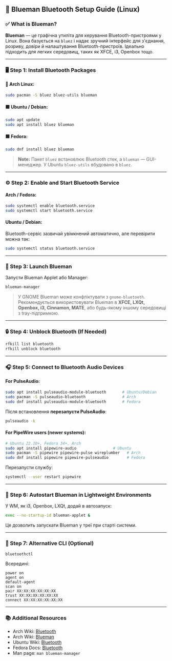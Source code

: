 ## 📡 Blueman Bluetooth Setup Guide (Linux)

### ✅ What is Blueman?

**Blueman** — це графічна утиліта для керування Bluetooth-пристроями у Linux. Вона базується на `bluez` і надає зручний інтерфейс для з'єднання, розриву, довіри й налаштування Bluetooth-пристроїв. Ідеально підходить для легких середовищ, таких як XFCE, i3, Openbox тощо.

---

### 🖥️ Step 1: Install Bluetooth Packages

#### 🐧 Arch Linux:

```bash
sudo pacman -S bluez bluez-utils blueman
```

#### 🟪 Ubuntu / Debian:

```bash
sudo apt update
sudo apt install bluez blueman
```

#### 🟥 Fedora:

```bash
sudo dnf install bluez blueman
```

> **Note:** Пакет `bluez` встановлює Bluetooth стек, а `blueman` — GUI-менеджер. У Ubuntu `bluez-utils` вбудовано в `bluez`.

---

### ⚙️ Step 2: Enable and Start Bluetooth Service

#### Arch / Fedora:

```bash
sudo systemctl enable bluetooth.service
sudo systemctl start bluetooth.service
```

#### Ubuntu / Debian:

Bluetooth-сервіс зазвичай увімкнений автоматично, але перевірити можна так:

```bash
sudo systemctl status bluetooth.service
```

---

### 📶 Step 3: Launch Blueman

Запусти Blueman Applet або Manager:

```bash
blueman-manager
```

> У GNOME Blueman може конфліктувати з `gnome-bluetooth`. Рекомендується використовувати Blueman в **XFCE, LXQt, Openbox, i3, Cinnamon, MATE**, або будь-якому іншому середовищі з tray-підтримкою.

---

### 🔒 Step 4: Unblock Bluetooth (If Needed)

```bash
rfkill list bluetooth
rfkill unblock bluetooth
```

---

### 🎧 Step 5: Connect to Bluetooth Audio Devices

#### For PulseAudio:

```bash
sudo apt install pulseaudio-module-bluetooth       # Ubuntu/Debian
sudo pacman -S pulseaudio-bluetooth                # Arch
sudo dnf install pulseaudio-module-bluetooth       # Fedora
```

Після встановлення **перезапусти PulseAudio**:

```bash
pulseaudio -k
```

#### For PipeWire users (newer systems):

```bash
# Ubuntu 22.10+, Fedora 34+, Arch
sudo apt install pipewire-audio                # Ubuntu
sudo pacman -S pipewire pipewire-pulse wireplumber   # Arch
sudo dnf install pipewire pipewire-pulseaudio        # Fedora
```

Перезапусти службу:

```bash
systemctl --user restart pipewire
```

---

### 🚀 Step 6: Autostart Blueman in Lightweight Environments

У WM, як i3, Openbox, LXQt, додай в автозапуск:

```bash
exec --no-startup-id blueman-applet &
```

Це дозволить запускати Blueman у треї при старті системи.

---

### 🧰 Step 7: Alternative CLI (Optional)

```bash
bluetoothctl
```

Всередині:

```
power on
agent on
default-agent
scan on
pair XX:XX:XX:XX:XX:XX
trust XX:XX:XX:XX:XX:XX
connect XX:XX:XX:XX:XX:XX
```

---

### 📚 Additional Resources

* Arch Wiki: [Bluetooth](https://wiki.archlinux.org/title/Bluetooth)
* Arch Wiki: [Blueman](https://wiki.archlinux.org/title/Blueman)
* Ubuntu Wiki: [Bluetooth](https://help.ubuntu.com/community/BluetoothSetup)
* Fedora Docs: [Bluetooth](https://docs.fedoraproject.org/en-US/quick-docs/bluetooth/)
* Man page: `man blueman-manager`
